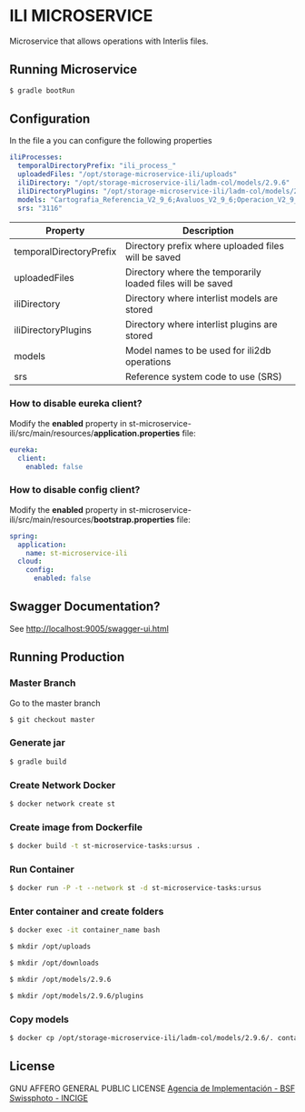# ILI MICROSERVICE

Microservice that allows operations with Interlis files.

## Running Microservice

```sh
$ gradle bootRun
```

## Configuration

In the file a you can configure the following properties

```yml
iliProcesses:
  temporalDirectoryPrefix: "ili_process_"
  uploadedFiles: "/opt/storage-microservice-ili/uploads"
  iliDirectory: "/opt/storage-microservice-ili/ladm-col/models/2.9.6"
  iliDirectoryPlugins: "/opt/storage-microservice-ili/ladm-col/models/2.9.6plugins"
  models: "Cartografia_Referencia_V2_9_6;Avaluos_V2_9_6;Operacion_V2_9_6;LADM_COL_V1_2;Formulario_Catastro_V2_9_6;ISO19107_PLANAS_V1;Datos_Gestor_Catastral_V2_9_6;Datos_SNR_V2_9_6;Datos_Integracion_Insumos_V2_9_6"
  srs: "3116"
```

| Property | Description |
| ------ | ------ |
| temporalDirectoryPrefix | Directory prefix where uploaded files will be saved |
| uploadedFiles | Directory where the temporarily loaded files will be saved |
| iliDirectory | Directory where interlist models are stored |
| iliDirectoryPlugins | Directory where interlist plugins are stored |
| models | Model names to be used for ili2db operations |
| srs | Reference system code to use (SRS) |

### How to disable eureka client?

Modify the **enabled** property in st-microservice-ili/src/main/resources/**application.properties** file:

```yml
eureka:
  client:
    enabled: false
```

### How to disable config client?

Modify the **enabled** property in st-microservice-ili/src/main/resources/**bootstrap.properties** file:

```yml
spring:
  application:
    name: st-microservice-ili
  cloud:
    config:
      enabled: false
```

## Swagger Documentation?

See [http://localhost:9005/swagger-ui.html](http://localhost:9005/swagger-ui.html)

## Running Production

### Master Branch

Go to the master branch

```sh
$ git checkout master
```

### Generate jar

```sh
$ gradle build
```

### Create Network Docker

```sh
$ docker network create st
```

### Create image from Dockerfile

```sh
$ docker build -t st-microservice-tasks:ursus .
```

### Run Container

```sh
$ docker run -P -t --network st -d st-microservice-tasks:ursus
```

### Enter container and create folders
```sh
$ docker exec -it container_name bash
```
```sh
$ mkdir /opt/uploads
```
```sh
$ mkdir /opt/downloads
```
```sh
$ mkdir /opt/models/2.9.6
```
```sh
$ mkdir /opt/models/2.9.6/plugins
```
### Copy models
```sh
$ docker cp /opt/storage-microservice-ili/ladm-col/models/2.9.6/. container_id:/opt/models/2.9.6
```

## License

GNU AFFERO GENERAL PUBLIC LICENSE 
 [Agencia de Implementación - BSF Swissphoto - INCIGE](https://github.com/AgenciaImplementacion/st-microservice-ili/blob/master/LICENSE)